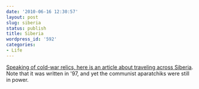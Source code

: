 ```yaml
---
date: '2010-06-16 12:30:57'
layout: post
slug: siberia
status: publish
title: Siberia
wordpress_id: '592'
categories:
- Life
---
```


[Speaking of cold-war relics, here is an article about traveling across Siberia](http://www.theatlantic.com/past/docs/issues/97apr/siberia.htm).  Note that it was written in '97, and yet the communist aparatchiks were still in power.
